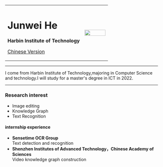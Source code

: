<div>
<table border="0">
  <tr>
    <td width="75%">
      <h1>Junwei He</h1>
<!--       <p><b>2018级本科生</b></p> -->
      <p><b>Harbin Institute of Technology</b></p>
<!--       <p><b>邮箱：3326572402@qq.com</b></p> -->
<!--       <p><b>地址：××市××区××路××号××大学，××楼，邮编×××</b></p> -->
      <p><a href="/index-en.html">Chinese Version</a></p>
    </td>
    <td width="25%">
      <img src="/zhengjianzhao.jpg" width="100%">
    </td>
  </tr>
</table>
</div>

---

I come from Harbin Institute of Technology,majoring in Computer Science and technology.I will study for a master's degree in ICT in 2022.

---

<!-- ### 最新消息
1. 消息1××× -->

### Research interest
- Image editing
- Knowledge Graph
- Text Recognition

<!-- ### Honor rewards
- 奖学金
- 荣誉称号
- 比赛获奖 -->

<!-- ### 项目研究 -->
<!-- #### 
- **项目1**  
项目描述
- **项目2**  
项目描述 -->

#### internship experience
- **Sensetime OCR Group**  
Text detection and recognition
- **Shenzhen Institutes of Advanced Technology，Chinese Academy of Sciences**  
Video knowledge graph construction
